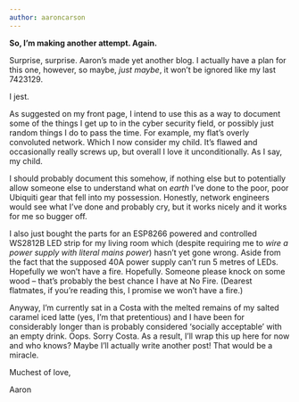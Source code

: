 ```yaml
---
author: aaroncarson
---
```


**So, I’m making another attempt. Again.**

Surprise, surprise. Aaron’s made yet another blog. I actually have a plan for this one, however, so maybe, *just maybe*, it won’t be ignored like my last 7423129.

I jest.

As suggested on my front page, I intend to use this as a way to document some of the things I get up to in the cyber security field, or possibly just random things I do to pass the time. For example, my flat’s overly convoluted network. Which I now consider my child. It’s flawed and occasionally really screws up, but overall I love it unconditionally. As I say, my child.

I should probably document this somehow, if nothing else but to potentially allow someone else to understand what on *earth* I’ve done to the poor, poor Ubiquiti gear that fell into my possession. Honestly, network engineers would see what I’ve done and probably cry, but it works nicely and it works for me so bugger off.

I also just bought the parts for an ESP8266 powered and controlled WS2812B LED strip for my living room which (despite requiring me to *wire a power supply with literal mains power*) hasn’t yet gone wrong. Aside from the fact that the supposed 40A power supply can’t run 5 metres of LEDs. Hopefully we won’t have a fire. Hopefully. Someone please knock on some wood – that’s probably the best chance I have at No Fire. (Dearest flatmates, if you’re reading this, I promise we won’t have a fire.)

Anyway, I’m currently sat in a Costa with the melted remains of my salted caramel iced latte (yes, I’m that pretentious) and I have been for considerably longer than is probably considered ‘socially acceptable’ with an empty drink. Oops. Sorry Costa. As a result, I’ll wrap this up here for now and who knows? Maybe I’ll actually write another post! That would be a miracle.

Muchest of love,

Aaron